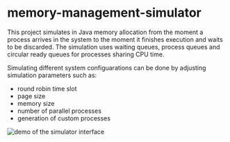 # memory-management-simulator

This project simulates in Java memory allocation from the moment a process arrives in the system to the moment it finishes execution and waits to be discarded. The simulation uses waiting queues, process queues and circular ready queues for processes sharing CPU time.

Simulating different system configuarations can be done by adjusting simulation parameters such as:
- round robin time slot
- page size
- memory size
- number of parallel processes
- generation of custom processes

![demo of the simulator interface](https://github.com/andreivoda/memory-management-simulator/blob/master/demo.png?raw=true)
